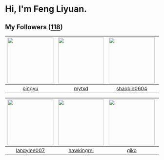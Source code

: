 # Hi, I'm Feng Liyuan.

## My Followers ([118](https://github.com/SunRunAway?tab=followers))

| <img src="https://avatars.githubusercontent.com/u/1907938?v=4" width="150" height="150" /> | <img src="https://avatars.githubusercontent.com/u/43415053?v=4" width="150" height="150" /> | <img src="https://avatars.githubusercontent.com/u/10383?v=4" width="150" height="150" /> | <img src="https://avatars.githubusercontent.com/u/5827851?v=4" width="150" height="150" /> |
| :----------------------------------------------------------------------------------------: | :-----------------------------------------------------------------------------------------: | :--------------------------------------------------------------------------------------: | :----------------------------------------------------------------------------------------: |
|                             [pingyu](https://github.com/pingyu)                            |                              [mytxd](https://github.com/mytxd)                              |                       [shaobin0604](https://github.com/shaobin0604)                      |                          [sarahsumm](https://github.com/sarahsumm)                         |

| <img src="https://avatars.githubusercontent.com/u/8664695?v=4" width="150" height="150" /> | <img src="https://avatars.githubusercontent.com/u/3427324?v=4" width="150" height="150" /> | <img src="https://avatars.githubusercontent.com/u/408908?v=4" width="150" height="150" /> | <img src="https://avatars.githubusercontent.com/u/3843588?v=4" width="150" height="150" /> |
| :----------------------------------------------------------------------------------------: | :----------------------------------------------------------------------------------------: | :---------------------------------------------------------------------------------------: | :----------------------------------------------------------------------------------------: |
|                        [landylee007](https://github.com/landylee007)                       |                         [hawkingrei](https://github.com/hawkingrei)                        |                              [giko](https://github.com/giko)                              |                             [momaek](https://github.com/momaek)                            |